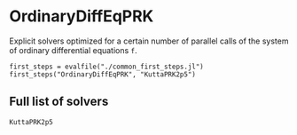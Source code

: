 # OrdinaryDiffEqPRK

Explicit solvers optimized for a certain number of parallel calls of the system of ordinary differential equations `f`.

```@eval
first_steps = evalfile("./common_first_steps.jl")
first_steps("OrdinaryDiffEqPRK", "KuttaPRK2p5")
```

## Full list of solvers

```@docs
KuttaPRK2p5
```
